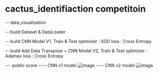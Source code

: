 # cactus_identifiaction competitoin
-- data_visualization


-- build Dataset & DataLoader


-- build CNN Model V1, Train & Test
optimizer : SGD
loss : Cross Entropy

-- build Add Data Transpose + CNN Model V2, Train & Test
optimizer : Adamax
loss : Cross Entropy

--- public score
---- CNN v1 model
![image](https://github.com/user-attachments/assets/4abbb8f6-88b9-4bc3-a999-1db4c9abade1)
---- CNN v2 model
![image](https://github.com/user-attachments/assets/596701bd-6b41-4ca1-9606-1e926bbe578a)
